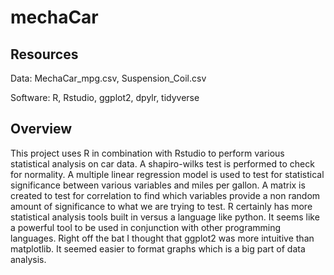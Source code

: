 # mechaCar

## Resources

Data: MechaCar_mpg.csv, Suspension_Coil.csv

Software: R, Rstudio, ggplot2, dpylr, tidyverse

## Overview

This project uses R in combination with Rstudio to perform various statistical analysis on car data. A shapiro-wilks test is performed to check for normality. A multiple linear regression model is used to test for statistical significance between various variables and miles per gallon. A matrix is created to test for correlation to find which variables provide a non random amount of significance to what we are trying to test. R certainly has more statistical analysis tools built in versus a language like python. It seems like a powerful tool to be used in conjunction with other programming languages. Right off the bat I thought that ggplot2 was more intuitive than matplotlib. It seemed easier to format graphs which is a big part of data analysis. 
